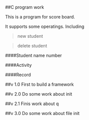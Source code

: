##C program work

This is a program for score board.

It supports some operatings.
Including
>new student

>delete student


####Student
    name
    number

####Activity


####Record

##v 1.0
First to build a framework

##v 2.0
Do some work about init

##v 2.1
Finis work about q

##v 3.0
Do some work about file init

